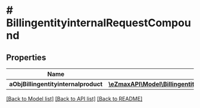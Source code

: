 # # BillingentityinternalRequestCompound

## Properties

Name | Type | Description | Notes
------------ | ------------- | ------------- | -------------
**aObjBillingentityinternalproduct** | [**\eZmaxAPI\Model\BillingentityinternalproductRequestCompound[]**](BillingentityinternalproductRequestCompound.md) |  |

[[Back to Model list]](../../README.md#models) [[Back to API list]](../../README.md#endpoints) [[Back to README]](../../README.md)
